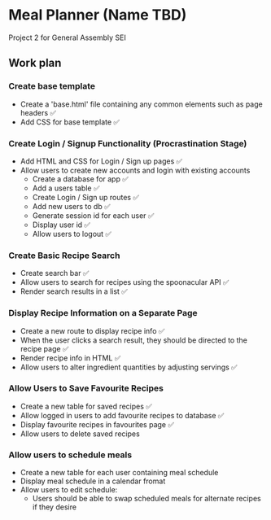 # Meal Planner (Name TBD)

Project 2 for General Assembly SEI

## Work plan

### Create base template 

- Create a 'base.html' file containing any common elements such as page headers ✅
- Add CSS for base template ✅

### Create Login / Signup Functionality  (Procrastination Stage)

- Add HTML and CSS for Login / Sign up pages ✅
- Allow users to create new accounts and login with existing accounts
    - Create a database for app ✅
    - Add a users table ✅
    - Create Login / Sign up routes ✅
    - Add new users to db ✅
    - Generate session id for each user ✅
    - Display user id ✅
    - Allow users to logout ✅

### Create Basic Recipe Search

- Create search bar ✅
- Allow users to search for recipes using the spoonacular API ✅
- Render search results in a list ✅

### Display Recipe Information on a Separate Page 

- Create a new route to display recipe info ✅
- When the user clicks a search result, they should be directed to the recipe page ✅
- Render recipe info in HTML ✅
- Allow users to alter ingredient quantities by adjusting servings ✅

### Allow Users to Save Favourite Recipes

- Create a new table for saved recipes ✅
- Allow logged in users to add favourite recipes to database ✅
- Display favourite recipes in favourites page ✅
- Allow users to delete saved recipes 

### Allow users to schedule meals

- Create a new table for each user containing meal schedule
- Display meal schedule in a calendar fromat
- Allow users to edit schedule:
    - Users should be able to swap scheduled meals for alternate recipes if they desire

